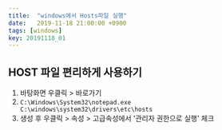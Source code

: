 ```yaml
---
title:  "windows에서 Hosts파일 실행"
date:   2019-11-18 21:00:00 +0900
tags: [windows]
key: 20191118_01
---
```

## HOST 파일 편리하게 사용하기

1.  바탕화면 우클릭 > 바로가기
2.  `C:\Windows\System32\notepad.exe C:\windows\system32\drivers\etc\hosts`
3.  생성 후 우클릭 > 속성 > 고급속성에서 '관리자 권한으로 실행' 체크
